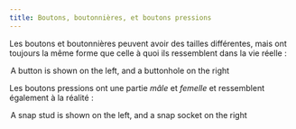 ```yaml
---
title: Boutons, boutonnières, et boutons pressions
---
```


Les boutons et boutonnières peuvent avoir des tailles différentes, mais ont toujours la même forme que celle à quoi ils ressemblent dans la vie réelle :

<Legend part="buttons">
A button is shown on the left, and a buttonhole on the right
</Legend>

Les boutons pressions ont une partie *mâle* et *femelle* et ressemblent également à la réalité :

<Legend part="snaps">
A snap stud is shown on the left, and a snap socket on the right
</Legend>
